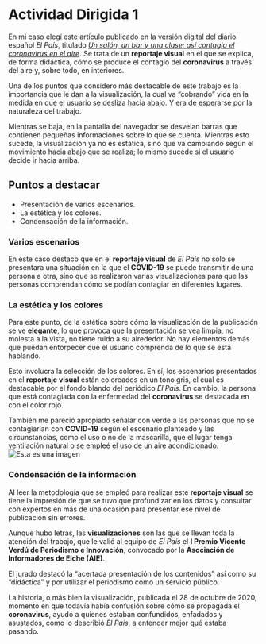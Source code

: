 # Actividad Dirigida 1

En mi caso elegí este artículo publicado en la versión digital del diario español *El País*, titulado *[Un salón, un bar y una clase: así contagia el coronavirus en el aire](https://elpais.com/especiales/coronavirus-covid-19/un-salon-un-bar-y-una-clase-asi-contagia-el-coronavirus-en-el-aire/)*. Se trata de un **reportaje visual** en el que se explica, de forma didáctica, cómo se produce el contagio del **coronavirus** a través del aire y, sobre todo, en interiores.

Una de los puntos que considero más destacable de este trabajo es la importancia que le dan a la visualización, la cual va “cobrando” vida en la medida en que el usuario se desliza hacia abajo. Y era de esperarse por la naturaleza del trabajo.

Mientras se baja, en la pantalla del navegador se desvelan barras que contienen pequeñas informaciones sobre lo que se cuenta. Mientras esto sucede, la visualización ya no es estática, sino que va cambiando según el movimiento hacia abajo que se realiza; lo mismo sucede si el usuario decide ir hacia arriba.

## Puntos a destacar
- Presentación de varios escenarios.
- La estética y los colores.
- Condensación de la información.

### Varios escenarios
En este caso destaco que en el **reportaje visual** de *El País* no solo se presentara una situación en la que el **COVID-19** se puede transmitir de una persona a otra, sino que se realizaron varias visualizaciones para que las personas comprendan cómo se podían contagiar en diferentes lugares.

### La estética y los colores 
Para este punto, de la estética sobre cómo la visualización de la publicación se ve **elegante**, lo que provoca que la presentación se vea limpia, no molesta a la vista, no tiene ruido a su alrededor. No hay elementos demás que puedan entorpecer que el usuario comprenda de lo que se está hablando.

Esto involucra la selección de los colores. En sí, los escenarios presentados en el **reportaje visual** están coloreados en un tono gris, el cual es destacable por el fondo blando del periódico *El País*. En cambio, la persona que está contagiada con la enfermedad del **coronavirus** se destacada en con el color rojo.

También me pareció apropiado señalar con verde a las personas que no se contagiarían con **COVID-19** según el escenario planteado y las circunstancias, como el uso o no de la mascarilla, que el lugar tenga ventilación natural o se empleé el uso de un aire acondicionado.
![Esta es una imagen](https://pbs.twimg.com/media/ElLh-HgXIAEpmH_?format=jpg&name=large)

### Condensación de la información

Al leer la metodología que se empleó para realizar este **reportaje visual** se tiene la impresión de que se tuvo que profundizar en los datos y consultar con expertos en más de una ocasión para presentar ese nivel de publicación sin errores.

Aunque hubo letras, las **visualizaciones** son las que se llevan toda la atención del trabajo, que le valió al equipo de *El País* el **I Premio Vicente Verdú de Periodismo e Innovación**, convocado por la **Asociación de Informadores de Elche (AIE)**.

El jurado destacó la “acertada presentación de los contenidos” así como su “didáctica” y por utilizar el periodismo como un servicio público.

La historia, o más bien la visualización, publicada el 28 de octubre de 2020, momento en que todavía había confusión sobre cómo se propagada el **coronavirus**, ayudó a quienes estaban confundidos, enfadados y asustados, como lo describió *El País*, a entender mejor qué estaba pasando.
